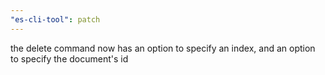 ```yaml
---
"es-cli-tool": patch
---
```


the delete command now has an option to specify an index, and an option to specify the document's id
